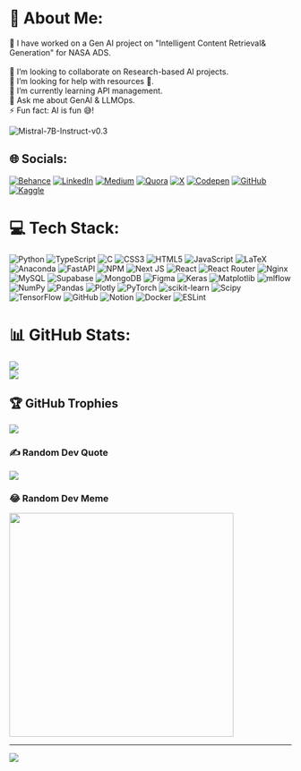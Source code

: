 # 💫 About Me:
🔭 I have worked on a Gen AI project on "Intelligent Content Retrieval& Generation" for NASA ADS.<br><br>👯 I’m looking to collaborate on Research-based AI projects.<br>🤝 I’m looking for help with resources 🥲.<br>🌱 I’m currently learning API management. <br>💬 Ask me about GenAI & LLMOps.<br>⚡ Fun fact: AI is fun 😅!<br>

<p align="left">
  <img src="https://images.squarespace-cdn.com/content/v1/5800c6211b631b49b4d63657/1517072201941-37JOI5UBDVSD7I4IBF0W/fullyconnected_525.gif" alt="Mistral-7B-Instruct-v0.3">
</p>
<!-- <p align="right">
  <img src="https://i.giphy.com/media/v1.Y2lkPTc5MGI3NjExb3hhZzk0enNoYzlpMWp4bzE3c2hnbjN2eXk0cTN3YmdrZHJmZnBiYyZlcD12MV9pbnRlcm5hbF9naWZfYnlfaWQmY3Q9cw/fDyLGy8IufImk/giphy.gif" alt="Mistral-7B-Instruct-v0.3">
</p> -->

## 🌐 Socials:
[![Behance](https://img.shields.io/badge/Behance-1769ff?logo=behance&logoColor=white)](https://behance.net/swarnavbhattac2) [![LinkedIn](https://img.shields.io/badge/LinkedIn-%230077B5.svg?logo=linkedin&logoColor=white)](https://linkedin.com/in/swarnavab) [![Medium](https://img.shields.io/badge/Medium-12100E?logo=medium&logoColor=white)](https://medium.com/@iamswarnava) [![Quora](https://img.shields.io/badge/Quora-%23B92B27.svg?logo=Quora&logoColor=white)](https://quora.com/profile/Swarnava-Bhattacharjee-9) [![X](https://img.shields.io/badge/X-black.svg?logo=X&logoColor=white)](https://x.com/IamSwarnava007) [![Codepen](https://img.shields.io/badge/Codepen-000000?style=for-the-badge&logo=codepen&logoColor=white)](https://codepen.io/Swarnava-Bhattacharjee) [![GitHub](https://img.shields.io/badge/GitHub-100000?logo=github&logoColor=white)](https://github.com/Iam-007Swarna) [![Kaggle](https://img.shields.io/badge/Kaggle-20BEFF?logo=kaggle&logoColor=white)](https://www.kaggle.com/swarnava007)

# 💻 Tech Stack:
![Python](https://img.shields.io/badge/python-3670A0?style=flat&logo=python&logoColor=ffdd54) ![TypeScript](https://img.shields.io/badge/typescript-%23007ACC.svg?style=flat&logo=typescript&logoColor=white) ![C](https://img.shields.io/badge/c-%2300599C.svg?style=flat&logo=c&logoColor=white) ![CSS3](https://img.shields.io/badge/css3-%231572B6.svg?style=flat&logo=css3&logoColor=white) ![HTML5](https://img.shields.io/badge/html5-%23E34F26.svg?style=flat&logo=html5&logoColor=white) ![JavaScript](https://img.shields.io/badge/javascript-%23323330.svg?style=flat&logo=javascript&logoColor=%23F7DF1E) ![LaTeX](https://img.shields.io/badge/latex-%23008080.svg?style=flat&logo=latex&logoColor=white) ![Anaconda](https://img.shields.io/badge/Anaconda-%2344A833.svg?style=flat&logo=anaconda&logoColor=white) ![FastAPI](https://img.shields.io/badge/FastAPI-005571?style=flat&logo=fastapi) ![NPM](https://img.shields.io/badge/NPM-%23CB3837.svg?style=flat&logo=npm&logoColor=white) ![Next JS](https://img.shields.io/badge/Next-black?style=flat&logo=next.js&logoColor=white) ![React](https://img.shields.io/badge/react-%2320232a.svg?style=flat&logo=react&logoColor=%2361DAFB) ![React Router](https://img.shields.io/badge/React_Router-CA4245?style=flat&logo=react-router&logoColor=white) ![Nginx](https://img.shields.io/badge/nginx-%23009639.svg?style=flat&logo=nginx&logoColor=white) ![MySQL](https://img.shields.io/badge/mysql-4479A1.svg?style=flat&logo=mysql&logoColor=white) ![Supabase](https://img.shields.io/badge/Supabase-3ECF8E?style=flat&logo=supabase&logoColor=white) ![MongoDB](https://img.shields.io/badge/MongoDB-%234ea94b.svg?style=flat&logo=mongodb&logoColor=white) ![Figma](https://img.shields.io/badge/figma-%23F24E1E.svg?style=flat&logo=figma&logoColor=white) ![Keras](https://img.shields.io/badge/Keras-%23D00000.svg?style=flat&logo=Keras&logoColor=white) ![Matplotlib](https://img.shields.io/badge/Matplotlib-%23ffffff.svg?style=flat&logo=Matplotlib&logoColor=black) ![mlflow](https://img.shields.io/badge/mlflow-%23d9ead3.svg?style=flat&logo=numpy&logoColor=blue) ![NumPy](https://img.shields.io/badge/numpy-%23013243.svg?style=flat&logo=numpy&logoColor=white) ![Pandas](https://img.shields.io/badge/pandas-%23150458.svg?style=flat&logo=pandas&logoColor=white) ![Plotly](https://img.shields.io/badge/Plotly-%233F4F75.svg?style=flat&logo=plotly&logoColor=white) ![PyTorch](https://img.shields.io/badge/PyTorch-%23EE4C2C.svg?style=flat&logo=PyTorch&logoColor=white) ![scikit-learn](https://img.shields.io/badge/scikit--learn-%23F7931E.svg?style=flat&logo=scikit-learn&logoColor=white) ![Scipy](https://img.shields.io/badge/SciPy-%230C55A5.svg?style=flat&logo=scipy&logoColor=%white) ![TensorFlow](https://img.shields.io/badge/TensorFlow-%23FF6F00.svg?style=flat&logo=TensorFlow&logoColor=white) ![GitHub](https://img.shields.io/badge/github-%23121011.svg?style=flat&logo=github&logoColor=white) ![Notion](https://img.shields.io/badge/Notion-%23000000.svg?style=flat&logo=notion&logoColor=white) ![Docker](https://img.shields.io/badge/docker-%230db7ed.svg?style=flat&logo=docker&logoColor=white) ![ESLint](https://img.shields.io/badge/ESLint-4B3263?style=flat&logo=eslint&logoColor=white)
# 📊 GitHub Stats:
![](https://github-readme-stats.vercel.app/api?username=Iam-007Swarna&theme=blueberry&hide_border=false&include_all_commits=true&count_private=true)<br/>
![](https://github-readme-streak-stats.herokuapp.com/?user=Iam-007Swarna&theme=blueberry&hide_border=false)<br/>
<!-- ![](https://github-readme-stats.vercel.app/api/top-langs/?username=Iam-007Swarna&theme=blueberry&hide_border=false&include_all_commits=true&count_private=true&layout=compact) -->

## 🏆 GitHub Trophies
![](https://github-profile-trophy.vercel.app/?username=Iam-007Swarna&theme=juicyfresh&no-frame=false&no-bg=true&margin-w=4)

### ✍️ Random Dev Quote
![](https://quotes-github-readme.vercel.app/api?type=horizontal&theme=light)

<!-- ### 🔝 Top Contributed Repo
![](https://github-contributor-stats.vercel.app/api?username=Iam-007Swarna&limit=5&theme=gruvbox&combine_all_yearly_contributions=true) -->

### 😂 Random Dev Meme
<img src='https://memer-new.vercel.app/' style="height: 400px;"/>

---
[![](https://visitcount.itsvg.in/api?id=Iam-007Swarna&icon=0&color=9)](https://visitcount.itsvg.in)
